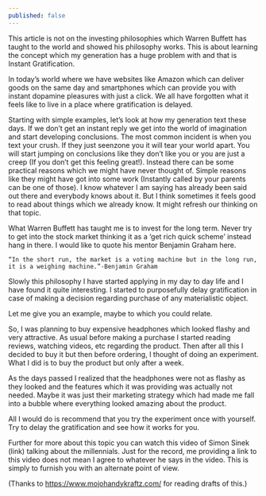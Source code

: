```yaml
---
published: false
---
```

This article is not on the investing philosophies which Warren Buffett has taught to the world and showed his philosophy works. This is about learning the concept which my generation has a huge problem with and that is Instant Gratification.

In today’s world where we have websites like Amazon which can deliver goods on the same day and smartphones which can provide you with instant dopamine pleasures with just a click. We all have forgotten what it feels like to live in a place where gratification is delayed.

Starting with simple examples, let’s look at how my generation text these days. If we don’t get an instant reply we get into the world of imagination and start developing conclusions. The most common incident is when you text your crush. If they just seenzone you it will tear your world apart. You will start jumping on conclusions like they don’t like you or you are just a creep (If you don’t get this feeling great!). Instead there can be some practical reasons which we might have never thought of. Simple reasons like they might have got into some work (Instantly called by your parents can be one of those). I know whatever I am saying has already been said out there and everybody knows about it. But I think sometimes it feels good to read about things which we already know. It might refresh our thinking on that topic.

What Warren Buffett has taught me is to invest for the long term. Never try to get into the stock market thinking it as a ‘get rich quick scheme’ instead hang in there. I would like to quote his mentor Benjamin Graham here.

    “In the short run, the market is a voting machine but in the long run, it is a weighing machine.”-Benjamin Graham

Slowly this philosophy I have started applying in my day to day life and I have found it quite interesting. I started to purposefully delay gratification in case of making a decision regarding purchase of any materialistic object.

Let me give you an example, maybe to which you could relate.

So, I was planning to buy expensive headphones which looked flashy and very attractive. As usual before making a purchase I started reading reviews, watching videos, etc regarding the product. Then after all this I decided to buy it but then before ordering, I thought of doing an experiment. What I did is to buy the product but only after a week.

As the days passed I realized that the headphones were not as flashy as they looked and the features which it was providing was actually not needed. Maybe it was just their marketing strategy which had made me fall into a bubble where everything looked amazing about the product.

All I would do is recommend that you try the experiment once with yourself. Try to delay the gratification and see how it works for you.

Further for more about this topic you can watch this video of Simon Sinek (link) talking about the millennials. Just for the record, me providing a link to this video does not mean I agree to whatever he says in the video. This is simply to furnish you with an alternate point of view.

(Thanks to https://www.mojohandykraftz.com/  for reading drafts of this.)